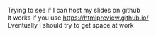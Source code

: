 Trying to see if I can host my slides on github  
It works if you use https://htmlpreview.github.io/  
Eventually I should try to get space at work  
